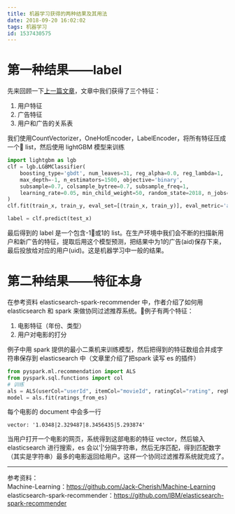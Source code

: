 ```yaml
---
title: 机器学习获得的两种结果及其用法
date: 2018-09-20 16:02:02
tags: 机器学习
id: 1537430575
---
```

# 第一种结果——label
先来回顾一下[上一篇文章](/posts/1537256287)，文章中我们获得了三个特征：
1. 用户特征
2. 广告特征
3. 用户和广告的关系表

我们使用CountVectorizer，OneHotEncoder，LabelEncoder，将所有特征压成一个 list，然后使用 lightGBM 模型来训练
```python
import lightgbm as lgb
clf = lgb.LGBMClassifier(
    boosting_type='gbdt', num_leaves=31, reg_alpha=0.0, reg_lambda=1,
    max_depth=-1, n_estimators=1500, objective='binary',
    subsample=0.7, colsample_bytree=0.7, subsample_freq=1,
    learning_rate=0.05, min_child_weight=50, random_state=2018, n_jobs=-1
)
clf.fit(train_x, train_y, eval_set=[(train_x, train_y)], eval_metric='auc',early_stopping_rounds=100)

label = clf.predict(test_x)
```
最后得到的 label 是一个包含-1或1的 list。在生产环境中我们会不断的扫描新用户和新广告的特征，提取后用这个模型预测，把结果中为1的广告(aid)保存下来，最后投放给对应的用户(uid)。这是机器学习中一般的结果。

# 第二种结果——特征本身
在参考资料 elasticsearch-spark-recommender 中，作者介绍了如何用 elasticsearch 和 spark 来做协同过滤推荐系统。例子有两个特征：
1. 电影特征（年份、类型）
2. 用户对电影的打分

例子中用 spark 提供的最小二乘机来训练模型，然后把得到的特征数组合并成字符串保存到 elasticsearch 中（文章里介绍了把spark 读写 es 的插件）

```python
from pyspark.ml.recommendation import ALS
from pyspark.sql.functions import col
# 训练
als = ALS(userCol="userId", itemCol="movieId", ratingCol="rating", regParam=0.01, rank=20, seed=12)
model = als.fit(ratings_from_es)
```

每个电影的 document 中会多一行
```
vector: '1.0348|2.329487|8.3456435|5.293874'
```
当用户打开一个电影的网页，系统得到这部电影的特征 vector，然后输入 elasticsearch 进行搜索，es 会以'|'分隔字符串，然后无序匹配，得到匹配数字（其实是字符串）最多的电影返回给用户。这样一个协同过滤推荐系统就完成了。

----------------------------------
参考资料：  
Machine-Learning：https://github.com/Jack-Cherish/Machine-Learning  
elasticsearch-spark-recommender：https://github.com/IBM/elasticsearch-spark-recommender